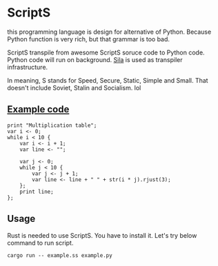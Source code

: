# ScriptS
this programming language is design for alternative of Python.
Because Python function is very rich, but that grammar is too bad.

ScriptS transpile from awesome ScriptS soruce code to Python code.
Python code will run on background.
[Sila](https://github.com/KajizukaTaichi/sila) is used as transpiler infrastructure.

In meaning, S stands for Speed, Secure, Static, Simple and Small.
That doesn't include Soviet, Stalin and Socialism. lol

## [Example code](/example.ss)
```
print "Multiplication table";
var i <- 0;
while i < 10 {
    var i <- i + 1;
    var line <- "";

    var j <- 0;
    while j < 10 {
        var j <- j + 1;
        var line <- line + " " + str(i * j).rjust(3);
    };
    print line;
};
```

## Usage
Rust is needed to use ScriptS. You have to install it.
Let's try below command to run script.
```
cargo run -- example.ss example.py
```
